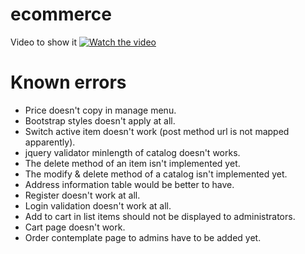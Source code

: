# ecommerce
Video to show it
[![Watch the video](http://i3.ytimg.com/vi/L90lCITLnYg/maxresdefault.jpg)](https://www.youtube.com/watch?v=L90lCITLnYg)

# Known errors
- Price doesn't copy in manage menu.
- Bootstrap styles doesn't apply at all.
- Switch active item doesn't work (post method url is not mapped apparently).
- jquery validator minlength of catalog doesn't works.
- The delete method of an item isn't implemented yet.
- The modify & delete method of a catalog isn't implemented yet.
- Address information table would be better to have.
- Register doesn't work at all.
- Login validation doesn't work at all.
- Add to cart in list items should not be displayed to administrators.
- Cart page doesn't work.
- Order contemplate page to admins have to be added yet.
